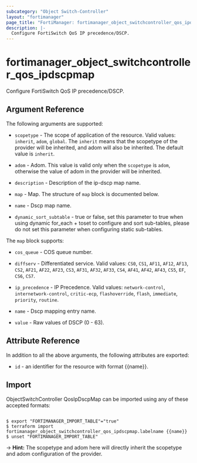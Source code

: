 ```yaml
---
subcategory: "Object Switch-Controller"
layout: "fortimanager"
page_title: "FortiManager: fortimanager_object_switchcontroller_qos_ipdscpmap"
description: |-
  Configure FortiSwitch QoS IP precedence/DSCP.
---
```


# fortimanager_object_switchcontroller_qos_ipdscpmap
Configure FortiSwitch QoS IP precedence/DSCP.

## Argument Reference


The following arguments are supported:

* `scopetype` - The scope of application of the resource. Valid values: `inherit`, `adom`, `global`. The `inherit` means that the scopetype of the provider will be inherited, and adom will also be inherited. The default value is `inherit`.
* `adom` - Adom. This value is valid only when the `scopetype` is `adom`, otherwise the value of adom in the provider will be inherited.

* `description` - Description of the ip-dscp map name.
* `map` - Map. The structure of `map` block is documented below.
* `name` - Dscp map name.
* `dynamic_sort_subtable` - true or false, set this parameter to true when using dynamic for_each + toset to configure and sort sub-tables, please do not set this parameter when configuring static sub-tables.

The `map` block supports:

* `cos_queue` - COS queue number.
* `diffserv` - Differentiated service. Valid values: `CS0`, `CS1`, `AF11`, `AF12`, `AF13`, `CS2`, `AF21`, `AF22`, `AF23`, `CS3`, `AF31`, `AF32`, `AF33`, `CS4`, `AF41`, `AF42`, `AF43`, `CS5`, `EF`, `CS6`, `CS7`.

* `ip_precedence` - IP Precedence. Valid values: `network-control`, `internetwork-control`, `critic-ecp`, `flashoverride`, `flash`, `immediate`, `priority`, `routine`.

* `name` - Dscp mapping entry name.
* `value` - Raw values of DSCP (0 - 63).


## Attribute Reference

In addition to all the above arguments, the following attributes are exported:
* `id` - an identifier for the resource with format {{name}}.

## Import

ObjectSwitchController QosIpDscpMap can be imported using any of these accepted formats:
```

$ export "FORTIMANAGER_IMPORT_TABLE"="true"
$ terraform import fortimanager_object_switchcontroller_qos_ipdscpmap.labelname {{name}}
$ unset "FORTIMANAGER_IMPORT_TABLE"
```
-> **Hint:** The scopetype and adom here will directly inherit the scopetype and adom configuration of the provider.
